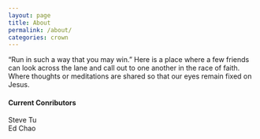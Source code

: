 ```yaml
---
layout: page
title: About
permalink: /about/
categories: crown
---
```


“Run in such a way that you may win.”  Here is a place where a few friends can look across the lane and call out to one another in the race of faith.  Where thoughts or meditations are shared so that our eyes remain fixed on Jesus.

#### Current Conributors

<div class= "post-author"> Steve Tu </div>
<div class= "post-author"> Ed Chao </div>
